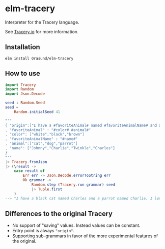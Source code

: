 # elm-tracery

Interpreter for the Tracery language.

See [Tracery.io](www.tracery.io) for more information.

## Installation

```
elm install Orasund/elm-tracery
```

## How to use

```elm
import Tracery
import Random
import Json.Decode

seed : Random.Seed
seed =
    Random.initialSeed 41

"""
{ "origin":["I have a #favoriteAnimal# named #favoriteAnimalName# and a #animal# named #name#. I love #favoriteAnimalName# the most. It's the best #favoriteAnimal# in the world."]
, "favoriteAnimal" : "#color# #animal#"
, "color": ["white","black","brown"]
, "favoriteAnimalName" : "#name#"
, "animal":["cat","dog","parrot"]
, "name": ["Johnny","Charlie","Twinkle","Charles"]
}
"""
|> Tracery.fromJson
|> (\result ->
    case result of
        Err err -> Json.Decode.errorToString err
        Ok grammar ->
            Random.step (Tracery.run grammar) seed
            |> Tuple.first
    )
--> "I have a black cat named Charles and a parrot named Charlie. I love Charles the most. It's the best black cat in the world."
```

## Differences to the original Tracery

* No support of "saving" values. Instead values can be constant.
* Entry point is always `"origin"`.
* Supporting sub-grammars in favor of the more experimental features of the original.